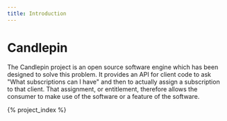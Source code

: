 ```yaml
---
title: Introduction
---
```

# Candlepin
The Candlepin project is an open source software engine which has been designed
to solve this problem. It provides an API for client code to ask "What
subscriptions can I have" and then to actually assign a subscription to that
client. That assignment, or entitlement, therefore allows the consumer to make
use of the software or a feature of the software.

{% project_index %}
